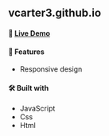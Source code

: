 ## vcarter3.github.io

#### 🧪 [Live Demo](https://veronica-codes.github.io/)


#### 🔔  Features
-   Responsive design
 
#### 🛠️  Built with
- JavaScript
- Css
- Html

